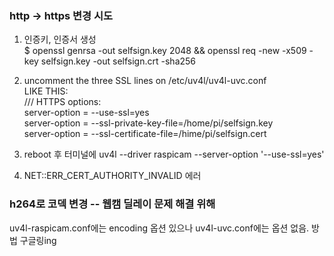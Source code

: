 ### http -> https 변경 시도
1. 인증키, 인증서 생성  
  $ openssl genrsa -out selfsign.key 2048 && openssl req -new -x509 -key selfsign.key -out selfsign.crt -sha256
  
2. uncomment the three SSL lines on /etc/uv4l/uv4l-uvc.conf  
  LIKE THIS:  
/// HTTPS options:  
server-option = --use-ssl=yes  
server-option = --ssl-private-key-file=/home/pi/selfsign.key  
server-option = --ssl-certificate-file=/hime/pi/selfsign.cert

3. reboot 후 터미널에 uv4l --driver raspicam --server-option '--use-ssl=yes'

4. NET::ERR_CERT_AUTHORITY_INVALID 에러


### h264로 코덱 변경 -- 웹캠 딜레이 문제 해결 위해
uv4l-raspicam.conf에는 encoding 옵션 있으나 uv4l-uvc.conf에는 옵션 없음. 방법 구글링ing
